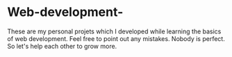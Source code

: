 # Web-development-

These are my personal projets which I developed while learning the basics of web development.
Feel free to point out any mistakes.
Nobody is perfect. So let's help each other to grow more.
